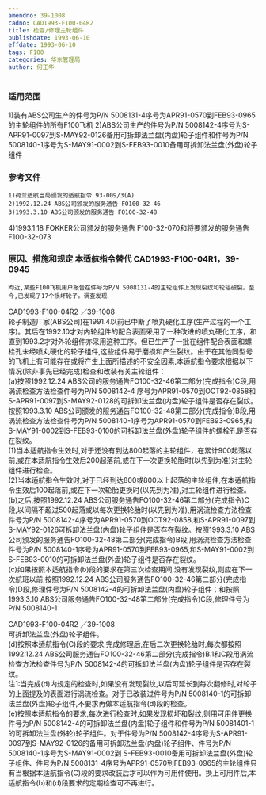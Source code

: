 ```yaml
---
amendno: 39-1008  
cadno: CAD1993-F100-04R2  
title: 检查/修理主轮组件  
publishdate: 1993-06-10  
effdate: 1993-06-10  
tags: F100  
categories: 华东管理局  
author: 何正华  
---
```

  
### 适用范围  
1)装有ABS公司生产的件号为P/N 5008131-4序号为APR91-0570到FEB93-0965的主轮组件的所有F100飞机
2)ABS公司生产的件号为P/N 5008142-4序号为S-APR91-0097到S-MAY92-0126备用可拆卸法兰盘(内盘)轮子组件和件号为P/N 5008140-1序号为S-MAY91-0002到S-FEB93-0010备用可拆卸法兰盘(外盘)轮子组件  
  
<!--more-->  
### 参考文件  
    1)荷兰适航当局颁发的适航指令 93-009/3(A)  
    2)1992.12.24 ABS公司颁发的服务通告 FO100-32-46  
    3)1993.3.10 ABS公司颁发的服务通告 FO100-32-48  
  
4)1993.1.18 FOKKER公司颁发的服务通告 F100-32-070和将要颁发的服务通告 F100-32-073  
  
### 原因、措施和规定 本适航指令替代 CAD1993-F100-04R1，39-0945  
    昀近,某些F100飞机用户报告在件号为P/N 5008131-4的主轮组件上发现裂纹和轮辐破裂。至今,已发现了17个损坏轮子。调查发现  
 CAD1993-F100-04R2 ／39-1008  
轮子制造厂家(ABS公司)在1991.4以前已中断了喷丸硬化工序(生产过程的一个工序)。其后在1992.10才对内轮组件的配合表面采用了一种改进的喷丸硬化工序，和直到1993.2才对外轮组件亦采用这种工序。但已生产了一批在组件配合表面和螺栓孔未经喷丸硬化的轮子组件,这些组件易于磨损和产生裂纹。由于在其他同型号的飞机上有可能存在或将产生上面所描述的不安全因素,本适航指令要求根据以下情况(除非事先已经完成)检查和改装有关主轮组件：  
(a)按照1992.12.24 ABS公司的服务通告FO100-32-46第二部分(完成指令)C段,用涡流检查方法检查件号为P/N 5008142-4 序号为APR91-0570到OCT92-0858和S-APR91-0097到S-MAY92-0128的可拆卸法兰盘(内盘)轮子组件是否存在裂纹。按照1993.3.10 ABS公司颁发的服务通告FO100-32-48第二部分(完成指令)B段,用涡流检查方法检查件号为P/N 5008140-1序号为APR91-0570到FEB93-0965,和S-MAY91-0002到S-FEB93-0100的可拆卸法兰盘(外盘)轮子组件的螺栓孔是否存在裂纹。  
    (1)当本适航指令生效时,对于还没有到达800起落的主轮组件，在累计900起落以前,或在本适航指令生效后200起落前,或在下一次更换轮胎时(以先到为准)对主轮组件进行检查。  
    (2)当本适航指令生效时,对于已经到达800或800以上起落的主轮组件,在本适航指令生效后100起落前,或在下一次轮胎更换时(以先到为准),对主轮组件进行检查。  
(b)之后,按照1992.12.24 ABS公司服务通告FO100-32-46第二部分(完成指令)C段,以间隔不超过500起落或以每次更换轮胎时(以先到为准),用涡流检查方法检查件号为P/N 5008142-4序号为APR91-0570到OCT92-0858,和S-APR91-0097到S-MAY92-0126可拆卸法兰盘(内盘)轮子组件是否存在裂纹。按照1993.3.10 ABS公司颁发的服务通告FO100-32-48第二部分(完成指令)B段,用涡流检查方法检查件号为P/N 5008140-1序号为APR91-0570到FEB93-0965,和S-MAY91-0002到S-FEB93-0010的可拆卸法兰盘(外盘)轮子组件是否存在裂纹。  
    (c)如果按照本适航指令(b)段的要求在第三次检查期间,没有发现裂纹,则应在下一次航班以前,按照1992.12.24 ABS公司服务通告FO100-32-46第二部分(完成指令)D段,修理件号为P/N 5008142-4的可拆卸法兰盘(内盘)轮子组件；和按照1993.3.10 ABS公司服务通告FO100-32-48第二部分(完成指令)C段,修理件号为P/N 5008140-1  
  
 CAD1993-F100-04R2 ／39-1008  
可拆卸法兰盘(外盘)轮子组件。  
    (d)按照本适航指令(C)段的要求,完成修理后,在后二次更换轮胎时,每次都按照1992.12.24 ABS公司服务通告FO100-32-46第二部分(完成指令)B.1和C段用涡流检查方法检查件号为P/N 5008142-4的可拆卸法兰盘(内盘)轮子组件是否存在裂纹。  
    注1:当完成(d)内规定的检查时,如果没有发现裂纹,以后可延长到每次翻修时,对轮子的上面提及的表面进行涡流检查。对于已改装过件号为P/N 5008140-1的可拆卸法兰盘(外盘)轮子组件,不要求再做本适航指令(d)段的检查。  
    (e)按照本适航指令的要求,每次进行检查时,如果发现损坏和裂纹,则用可用件更换件号为P/N 5008142-4的可拆卸法兰盘(内盘)轮子组件和件号为P/N 50081401-1的可拆卸法兰盘(外轮)轮子组件。对于件号为P/N 5008142-4序号为S-APR91-0097到S-MAY92-0126的备用可拆卸法兰盘(内盘)轮子组件、件号为P/N 5008140-1序号为S-MAY91-0002到 S-FEB93-0010备用可拆卸法兰盘(外盘)轮子组件、件号为P/N 5008131-4序号为APR91-0570到FEB93-0965的主轮组件只有当根据本适航指令(C)段的要求改装后才可以作为可用件使用。换上可用件后,本适航指令(b)和(d)段要求的定期检查可不再进行。  
  
